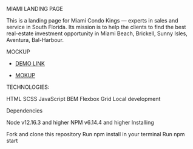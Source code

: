 MIAMI LANDING PAGE

This is a landing page for Miami Condo Kings — experts in sales and service in South Florida. Its mission is to help the clients to find the best real-estate investment opportunity in Miami Beach, Brickell, Sunny Isles, Aventura, Bal-Harbour.

MOCKUP

- [DEMO LINK](https://github.com/Aleksey060790/Miami-landing-page/)

- [MOKUP](https://www.figma.com/file/nHz8bflIwJaWP3P99vKTH5/miami_home_new?node-id=16033%3A3/)

TECHNOLOGIES:

HTML
SCSS
JavaScript
BEM
Flexbox
Grid
Local development

Dependencies

Node v12.16.3 and higher
NPM v6.14.4 and higher
Installing

Fork and clone this repository
Run npm install in your terminal
Run npm start